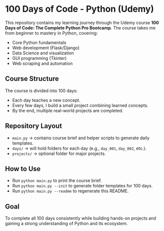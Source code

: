 # 100 Days of Code - Python (Udemy)

This repository contains my learning journey through the Udemy course **100 Days of Code: The Complete Python Pro Bootcamp**. The course takes me from beginner to mastery in Python, covering:

- Core Python fundamentals
- Web development (Flask/Django)
- Data Science and visualization
- GUI programming (Tkinter)
- Web scraping and automation

## Course Structure

The course is divided into 100 days:

- Each day teaches a new concept.
- Every few days, I build a small project combining learned concepts.
- By the end, multiple real-world projects are completed.

## Repository Layout

- `main.py` → contains course brief and helper scripts to generate daily templates.
- `days/` → will hold folders for each day (e.g., `day_001`, `day_002`, etc.).
- `projects/` → optional folder for major projects.

## How to Use

- Run `python main.py` to print the course brief.
- Run `python main.py --init` to generate folder templates for 100 days.
- Run `python main.py --readme` to regenerate this README.

## Goal

To complete all 100 days consistently while building hands-on projects and gaining a strong understanding of Python and its ecosystem.
